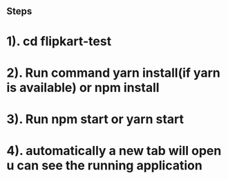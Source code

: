 ## Steps

# 1). cd flipkart-test
# 2). Run command yarn install(if yarn is available) or npm install
# 3). Run npm start or yarn start
# 4). automatically a new tab will open u can see the running application
